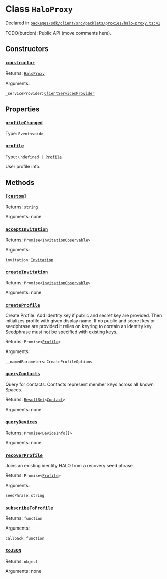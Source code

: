 # Class `HaloProxy`
Declared in [`packages/sdk/client/src/packlets/proxies/halo-proxy.ts:41`](https://github.com/dxos/protocols/blob/main/packages/sdk/client/src/packlets/proxies/halo-proxy.ts#L41)


TODO(burdon): Public API (move comments here).

## Constructors
### [`constructor`](https://github.com/dxos/protocols/blob/main/packages/sdk/client/src/packlets/proxies/halo-proxy.ts#L51)


Returns: [`HaloProxy`](/api/@dxos/client/classes/HaloProxy)

Arguments: 

`_serviceProvider`: [`ClientServicesProvider`](/api/@dxos/client/interfaces/ClientServicesProvider)

## Properties
### [`profileChanged`](https://github.com/dxos/protocols/blob/main/packages/sdk/client/src/packlets/proxies/halo-proxy.ts#L45)
Type: `Event<void>`
### [`profile`](https://github.com/dxos/protocols/blob/main/packages/sdk/client/src/packlets/proxies/halo-proxy.ts#L69)
Type: `undefined | `[`Profile`](/api/@dxos/client/interfaces/Profile)

User profile info.

## Methods
### [`[custom]`](https://github.com/dxos/protocols/blob/main/packages/sdk/client/src/packlets/proxies/halo-proxy.ts#L55)


Returns: `string`

Arguments: none
### [`acceptInvitation`](https://github.com/dxos/protocols/blob/main/packages/sdk/client/src/packlets/proxies/halo-proxy.ts#L131)


Returns: `Promise<`[`InvitationObservable`](/api/@dxos/client/interfaces/InvitationObservable)`>`

Arguments: 

`invitation`: [`Invitation`](/api/@dxos/client/interfaces/Invitation)
### [`createInvitation`](https://github.com/dxos/protocols/blob/main/packages/sdk/client/src/packlets/proxies/halo-proxy.ts#L127)


Returns: `Promise<`[`InvitationObservable`](/api/@dxos/client/interfaces/InvitationObservable)`>`

Arguments: none
### [`createProfile`](https://github.com/dxos/protocols/blob/main/packages/sdk/client/src/packlets/proxies/halo-proxy.ts#L89)


Create Profile.
Add Identity key if public and secret key are provided.
Then initializes profile with given display name.
If no public and secret key or seedphrase are provided it relies on keyring to contain an identity key.
Seedphrase must not be specified with existing keys.

Returns: `Promise<`[`Profile`](/api/@dxos/client/interfaces/Profile)`>`

Arguments: 

`__namedParameters`: `CreateProfileOptions`
### [`queryContacts`](https://github.com/dxos/protocols/blob/main/packages/sdk/client/src/packlets/proxies/halo-proxy.ts#L123)


Query for contacts. Contacts represent member keys across all known Spaces.

Returns: [`ResultSet`](/api/@dxos/client/classes/ResultSet)`<`[`Contact`](/api/@dxos/client/interfaces/Contact)`>`

Arguments: none
### [`queryDevices`](https://github.com/dxos/protocols/blob/main/packages/sdk/client/src/packlets/proxies/halo-proxy.ts#L135)


Returns: `Promise<DeviceInfo[]>`

Arguments: none
### [`recoverProfile`](https://github.com/dxos/protocols/blob/main/packages/sdk/client/src/packlets/proxies/halo-proxy.ts#L113)


Joins an existing identity HALO from a recovery seed phrase.

Returns: `Promise<`[`Profile`](/api/@dxos/client/interfaces/Profile)`>`

Arguments: 

`seedPhrase`: `string`
### [`subscribeToProfile`](https://github.com/dxos/protocols/blob/main/packages/sdk/client/src/packlets/proxies/halo-proxy.ts#L77)


Returns: `function`

Arguments: 

`callback`: `function`
### [`toJSON`](https://github.com/dxos/protocols/blob/main/packages/sdk/client/src/packlets/proxies/halo-proxy.ts#L60)


Returns: `object`

Arguments: none